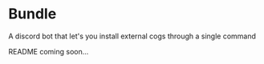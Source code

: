 # Bundle
A discord bot that let's you install external cogs through a single command

README coming soon...

